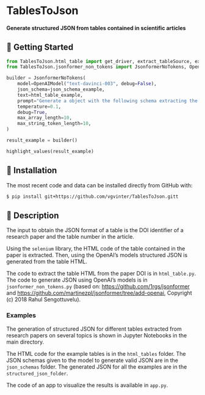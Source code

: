 # TablesToJson

#### Generate structured JSON from tables contained in scientific articles


## 💪 Getting Started

```python 
from TablesToJson.html_table import get_driver, extract_tableSource, extract_table, quit_driver
from TablesToJson.jsonformer_non_tokens import JsonformerNoTokens, OpenAIModel, highlight_values

builder = JsonformerNoTokens(
    model=OpenAIModel("text-davinci-003", debug=False),
    json_schema=json_schema_example,
    text=html_table_example,
    prompt="Generate a object with the following schema extracting the information from the provided table in html code:",
    temperature=0.1,
    debug=True,
    max_array_length=10,
    max_string_token_length=10,
)

result_example = builder()

highlight_values(result_example)
```


## 🚀 Installation

The most recent code and data can be installed directly from GitHub with:

```bash
$ pip install git+https://github.com/vgvinter/TablesToJson.gitt
```


## :memo: Description

The input to obtain the JSON format of a table is the DOI identifier of a research paper and the table number in the article.

Using the `selenium` library, the HTML code of the table contained in the paper is extracted. Then, using the OpenAI’s models structured JSON is generated from the table HTML.

The code to extract the table HTML from the paper DOI is in `html_table.py`. The code to generate JSON using OpenAI’s models is in `jsonformer_non_tokens.py` (based on: https://github.com/1rgs/jsonformer and https://github.com/martinezpl/jsonformer/tree/add-openai, Copyright (c) 2018 Rahul Sengottuvelu).


### Examples

The generation of structured JSON for different tables extracted from research papers on several topics is shown in Jupyter Notebooks in the main directory.

The HTML code for the example tables is in the `html_tables` folder. The JSON schemas given to the model to generate valid JSON are in the `json_schemas` folder. The generated JSON for all the examples are in the `structured_json_folder`.

The code of an app to visualize the results is available in `app.py`.

